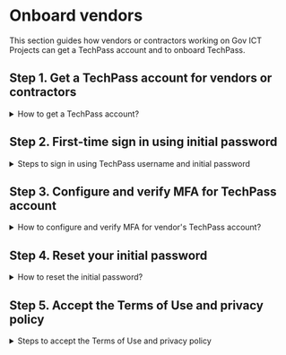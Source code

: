 # Onboard vendors
This section guides how vendors or contractors working on Gov ICT Projects can get a TechPass account and to onboard TechPass.

## Step 1. Get a TechPass account for vendors or contractors

<details> <summary> How to get a TechPass account?</summary>
If you are a vendor or contractor who does not have an active TechPass account, request one from your project manager or reporting officer. Make sure you provide your official email address, handphone number and your project name in your request. Your project manager or reporting officer in turn will work with the engaging government agency to set up a TechPass account for you.

?>
  You can use this TechPass account to access SGTS products and services.<br><br>
  If you are a public officer, please refer to [Onboarding Public Officers](onboard-public-officers-using-non-se-machines).


When a TechPass account is created, vendor will be notified about it in an email. This notification will have a unique TechPass username and an initial password will be texted to their handphone.

</details>

## Step 2. First-time sign in using initial password

<details> <summary>Steps to sign in using TechPass username and initial password</summary>

  1. Go to the web address(url) provided by your project manager or reporting officer to sign in to SGTS service using your TechPass account.

  ?> SGTS product team will provide the sign in web address to your project manager or reporting officer.

  2. Enter your TechPass username and click **Next**.
    <kbd>![vendor-sign-in-1](assets/support/Vendor_email.png)</kbd>
  3. Enter the initial password and click **Sign in**.
    <kbd>![vendor-initial-pwd](assets/support/vendor-initial-password.png)</kbd>

  You will now be directed to configure MFA for your TechPass account.
</details>

## Step 3. Configure and verify MFA for TechPass account

<details> <summary> How to configure and verify MFA for vendor's TechPass account?</summary>

  4. Install an authenticator on your mobile device. If you do not have Microsoft Authenticator app(recommended) on your mobile phone, download and install it on your [Microsoft phone](https://www.microsoft.com/en-sg/store/apps/windows-phone), [Android](https://play.google.com/store/apps?hl=en&amp;gl=US) or [iOS phone](https://www.apple.com/app-store/) and complete the wizard.

    <kbd>![vendor-mfa-1](assets/support/vendor-mfa-1.png)</kbd>

  ?> You may install any authenticator. However, as we recommend Microsoft authenticator, this document will guide you to configure TechPass MFA using that.

  5. In your mobile device, open Microsoft **Authenticator** and tap **+ Add account** > **Work or School account**.
  6. Tap **Scan a QR code**.
  7. Go back to your computer and click **Next**.
  <kbd>![vendor-mfa-2](assets/support/vendor-mfa-2.png)</kbd>
  8. Scan the QR code displayed on your computer screen and click **Next**. Your TechPass account gets activated and linked to the authenticator app.
    <kbd>![vendor-scan-qr-code](assets/support/vendor-mfa-3.png)</kbd>
    To confirm if this verification process was set up correctly, the Authenticator sends a notification to your mobile device.

      <kbd>![vendor-confirms-mfa](assets/support/vendor-mfa-4.png)</kbd>

  9. Tap **APPROVE** on your mobile device and on your computer, you will see that you have approved your sign-in.

      <kbd>![vendor-confirmed-mfa](assets/support/vendor-mfa-5.png)</kbd>

  10. On your computer, click **Next**.
  11. Choose the country code and enter your handphone number.
      <kbd>![vendor-mfa-6](assets/support/vendor-mfa-6-new.png)</kbd>
  12. You will receive a six-digit code on this phone number. Enter the six-digit code and click **Next**.

      <kbd>![vendor-mfa-7](assets/support/vendor-mfa-7.png)</kbd>

  13. Click **Next**.

      <kbd>![vendor-mfa-8](assets/support/vendor-mfa-8.png)</kbd>
  14. When you see a success message, click **Done**.
      <kbd>![vendor-mfa-9](assets/support/vendor-mfa-9.png)</kbd>

      Now you will be prompted to reset your initial password.
</details>

## Step 4. Reset your initial password

<details> <summary> How to reset the initial password?</summary>

  15. Enter your **initial password**, **new password** and retype the new password to confirm.  

  16. Click **Sign in** to proceed with Terms of Use.

  <kbd>![vendor-mfa-9](assets/support/vendor-update-initial-password.png)</kbd>
</details>

## Step 5. Accept the Terms of Use and privacy policy

<details><summary> Steps to accept the Terms of Use and privacy policy</summary>

  17. Click the arrow to view the **TechPass Terms of Use**.

  <kbd>![techpass-terms-of-use](assets/images/onboarding/po-non-se/techpass-terms-of-use.png)</kbd>

  18. Read the TechPass **Terms of Use** and click **Accept**.

  <kbd>![accept-terms-of-use](assets/images/onboarding/po-non-se/accept-terms-of-use.png)</kbd>

  19. Click the arrow to view the **TechPass Privacy Policy**.

  <kbd>![techpass-view-privacy-policy](assets/images/onboarding/po-non-se/techpass-view-privacy-policy.png)</kbd>

  20. Read the TechPass **Privacy Policy** and click **Accept**.

  <kbd>![accept-techpass-privacy-policy](assets/images/onboarding/po-non-se/accept-techpass-privacy-policy.png)</kbd>

  You have now successfully onboarded TechPass.

</details>
